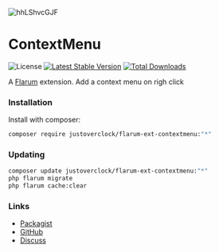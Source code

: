 ![hhLShvcGJF](https://user-images.githubusercontent.com/79002016/118635975-79d6c480-b7d4-11eb-894c-c46bdf80459d.gif)
# ContextMenu

![License](https://img.shields.io/badge/license-MIT-blue.svg) [![Latest Stable Version](https://img.shields.io/packagist/v/justoverclock/flarum-ext-contextmenu.svg)](https://packagist.org/packages/justoverclock/flarum-ext-contextmenu) [![Total Downloads](https://img.shields.io/packagist/dt/justoverclock/flarum-ext-contextmenu.svg)](https://packagist.org/packages/justoverclock/flarum-ext-contextmenu)

A [Flarum](http://flarum.org) extension. Add a context menu on righ click

### Installation

Install with composer:

```sh
composer require justoverclock/flarum-ext-contextmenu:"*"
```

### Updating

```sh
composer update justoverclock/flarum-ext-contextmenu:"*"
php flarum migrate
php flarum cache:clear
```

### Links

- [Packagist](https://packagist.org/packages/justoverclock/flarum-ext-contextmenu)
- [GitHub](https://github.com/justoverclock/flarum-ext-contextmenu)
- [Discuss](https://discuss.flarum.org/d/PUT_DISCUSS_SLUG_HERE)
